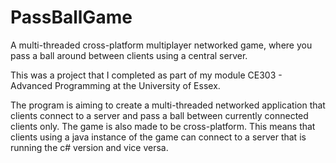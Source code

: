 # PassBallGame
A multi-threaded cross-platform multiplayer networked game, where you pass a ball around between clients using a central server.

This was a project that I completed as part of my module CE303 - Advanced Programming at the University of Essex.

The program is aiming to create a multi-threaded networked application that clients connect to a server and pass a ball between currently connected clients only. The game is also made to be cross-platform. This means that clients using a java instance of the game can connect to a server that is running the c# version and vice versa.
